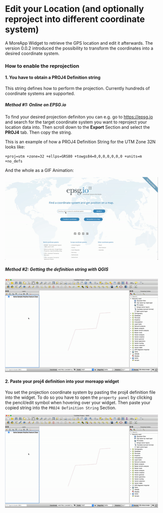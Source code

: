 # Edit your Location (and optionally reproject into different coordinate system)
A MoreApp Widget to retrieve the GPS location and edit it afterwards. The version 0.0.2 introduced the possibility to transform the coordinates into a desired coordinate system.

### How to enable the reprojection
#### 1. You have to obtain a PROJ4 Definition string
This string defines how to perform the projection. Currently hundreds of coordinate systems are supported.

##### Method #1: Online on EPSG.io
 To find your desired projection definiton you can e.g. go to https://epsg.io and search for the target coordinate system you want to reproject your location data into. Then scroll down to the **Export** Section and select the **PROJ4** tab. Then copy the string.

This is an example of how a PROJ4 Definition String for the UTM Zone 32N looks like:

 ```
 +proj=utm +zone=32 +ellps=GRS80 +towgs84=0,0,0,0,0,0,0 +units=m +no_defs
 ```
 
 And the whole as a GIF Animation:
 
![GIF Animation of getting the PROJ4 Definition from EPSG.io](./get-proj4-definition.gif)

##### Method #2: Getting the definition string with QGIS

![GIF Animation of getting the PROJ4 Definition with QGIS](./get-proj4-def-with-qgis.gif)

#### 2. Paste your proj4 definition into your moreapp widget
You set the projection coordinate system by pasting the proj4 definition file into the widget. To do so you have to open the `property panel` by clicking the pencil/edit symbol when hovering over your widget. Then paste your copied string into the `PROJ4 Definition String` Section.

![GIF Animation of getting the PROJ4 Definition with QGIS](./get-proj4-def-with-qgis.gif)



